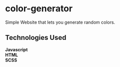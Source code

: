 # color-generator
 
 Simple Website that lets you generate random colors.

## Technologies Used

**Javascript**<br/>
**HTML**<br/>
**SCSS**<br/>
